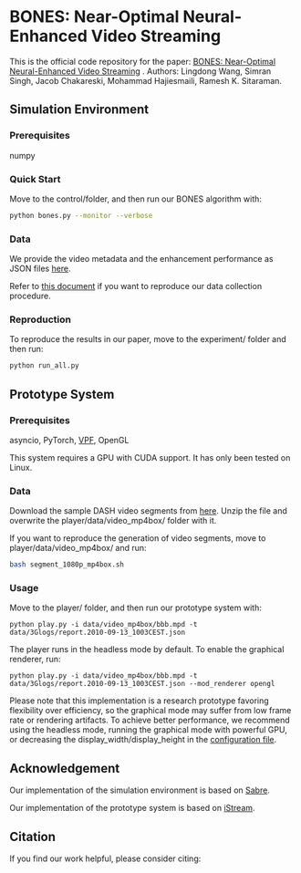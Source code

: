 # BONES: Near-Optimal Neural-Enhanced Video Streaming

This is the official code repository for the paper: 
[BONES: Near-Optimal Neural-Enhanced Video Streaming](https://arxiv.org/abs/2310.09920) .
Authors: Lingdong Wang, Simran Singh, Jacob Chakareski, Mohammad Hajiesmaili, Ramesh K. Sitaraman.


## Simulation Environment

### Prerequisites

numpy

### Quick Start

Move to the control/folder, and then run our BONES algorithm with:

```bash
python bones.py --monitor --verbose
```


### Data

We provide the video metadata and the enhancement performance as JSON files [here](data/bbb/).

Refer to [this document](doc/enhance.md) if you want to reproduce our data collection procedure. 


### Reproduction

To reproduce the results in our paper, move to the experiment/ folder and then run:

```bash
python run_all.py
```

## Prototype System 

### Prerequisites

asyncio,
PyTorch, [VPF](https://github.com/NVIDIA/VideoProcessingFramework), OpenGL

This system requires a GPU with CUDA support. It has only been tested on Linux.

### Data

Download the sample DASH video segments from [here](https://www.dropbox.com/scl/fi/9r2dyjmc05ch6gm1u6dxf/video_mp4box.zip?rlkey=72rnalr0cex3nc1i7u1u70333&dl=0).
Unzip the file and overwrite the player/data/video_mp4box/ folder with it.

If you want to reproduce the generation of video segments, move to player/data/video_mp4box/ and run:

```bash
bash segment_1080p_mp4box.sh
```


### Usage

Move to the player/ folder, and then run our prototype system with:

```
python play.py -i data/video_mp4box/bbb.mpd -t data/3Glogs/report.2010-09-13_1003CEST.json
```

The player runs in the headless mode by default.
To enable the graphical renderer, run:

```
python play.py -i data/video_mp4box/bbb.mpd -t data/3Glogs/report.2010-09-13_1003CEST.json --mod_renderer opengl
```

Please note that this implementation is a research prototype favoring flexibility over efficiency, 
so the graphical mode may suffer from low frame rate or rendering artifacts.
To achieve better performance, we recommend using the headless mode, running the graphical mode with powerful GPU, or decreasing the display_width/display_height in the [configuration file](player/istream_player/config/config.py).


## Acknowledgement

Our implementation of the simulation environment is based on [Sabre](https://github.com/UMass-LIDS/sabre).

Our implementation of the prototype system is based on [iStream](https://github.com/NetMedia-Sys-Lab/istream-player).


## Citation

If you find our work helpful, please consider citing:

```
```
